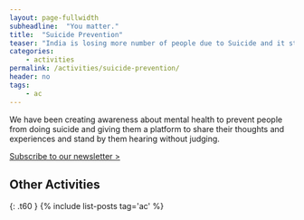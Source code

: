 ```yaml
---
layout: page-fullwidth
subheadline:  "You matter."
title:  "Suicide Prevention"
teaser: "India is losing more number of people due to Suicide and it stands next to accidents which is the number one cause of death."
categories:
    - activities
permalink: /activities/suicide-prevention/
header: no
tags:
    - ac
---
```

<p>
 We have been creating awareness about mental health to prevent people from doing suicide and giving them a platform to share their thoughts and experiences and stand by them hearing without judging.
</p>

<a class="radius button small" href="https://forms.gle/9n5TKAfcby4JceYN9">Subscribe to our newsletter > </a>

## Other Activities
{: .t60 }
{% include list-posts tag='ac' %}


 [1]: http://foundation.zurb.com/docs/components/grid.html
